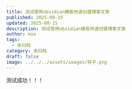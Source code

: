 ```yaml
---
title: 测试使用obsidian模板快速创建博客文章
published: 2025-08-15
updated: 2025-08-15
description: 测试使用obsidian模板快速创建博客文章
author: mio
tags:
  - 未归档
category: 未归档
draft: false
image: ../../../assets/images/祥子.png
---
```

测试成功！！！
